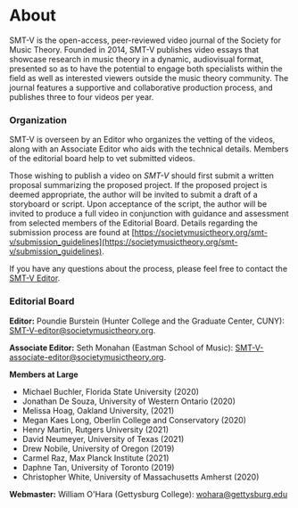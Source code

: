 # About

SMT-V is the open-access, peer-reviewed video journal of the Society for Music Theory. Founded in 2014, SMT-V publishes video essays that showcase research in music theory in a dynamic, audiovisual format, presented so as to have the potential to engage both specialists within the field as well as interested viewers outside the music theory community. The journal features a supportive and collaborative production process, and publishes three to four videos per year.

### Organization

SMT-V is overseen by an Editor who organizes the vetting of the videos, along with an Associate Editor who aids with the technical details. Members of the editorial board help to vet submitted videos. 

Those wishing to publish a video on _SMT-V_ should first submit a written proposal summarizing the proposed project. If the proposed project is deemed appropriate, the author will be invited to submit a draft of a storyboard or script. Upon acceptance of the script, the author will be invited to produce a full video in conjunction with guidance and assessment from selected members of the Editorial Board. Details regarding the submission process are found at [https://societymusictheory.org/smt-v/submission_guidelines](https://societymusictheory.org/smt-v/submission_guidelines).

If you have any questions about the process, please feel free to contact the [SMT-V Editor](mailto:SMT-V-editor@societymusictheory.org).

### Editorial Board

**Editor:** Poundie Burstein (Hunter College and the Graduate Center, CUNY): [SMT-V-editor@societymusictheory.org](mailto:SMT-V-editor@societymusictheory.org).

**Associate Editor:** Seth Monahan (Eastman School of Music): [SMT-V-associate-editor@societymusictheory.org](SMT-V-associate-editor@societymusictheory.org).

**Members at Large**
- Michael Buchler, Florida State University (2020)
- Jonathan De Souza, University of Western Ontario (2020)
- Melissa Hoag, Oakland University, (2021)
- Megan Kaes Long, Oberlin College and Conservatory (2020)
- Henry Martin, Rutgers University (2021)
- David Neumeyer, University of Texas (2021)
- Drew Nobile, University of Oregon (2019)
- Carmel Raz, Max Planck Institute (2021)
- Daphne Tan, University of Toronto (2019)
- Christopher White, University of Massachusetts Amherst (2020)


**Webmaster:** William O'Hara (Gettysburg College): [wohara@gettysburg.edu](mailto:wohara@gettysburg.edu)
